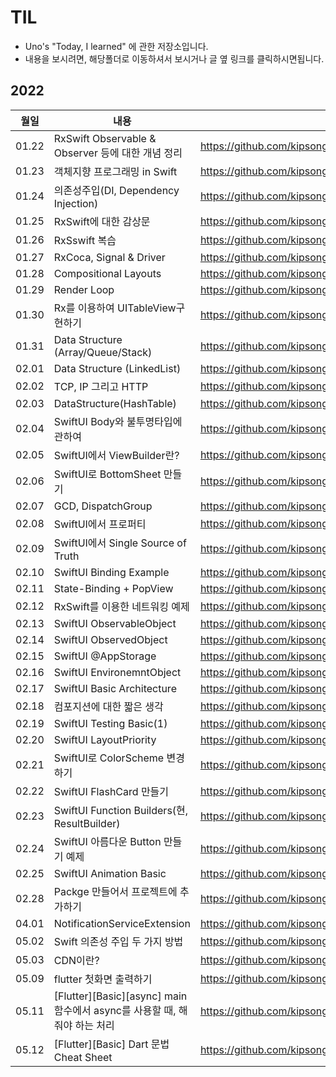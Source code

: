 # TIL
- Uno's "Today, I learned" 에 관한 저장소입니다.
- 내용을 보시려면, 해당폴더로 이동하셔서 보시거나 글 옆 링크를 클릭하시면됩니다.


## 2022
|월일|내용|링크|
|--|--------|---|
|01.22|RxSwift Observable & Observer 등에 대한 개념 정리|https://github.com/kipsong133/TID/tree/main/2022/01/22|
|01.23|객체지향 프로그래밍 in Swift|https://github.com/kipsong133/TID/tree/main/2022/01/23| 
|01.24|의존성주입(DI, Dependency Injection)|https://github.com/kipsong133/TIL/tree/main/2022/01/24|
|01.25|RxSwift에 대한 감상문|https://github.com/kipsong133/TIL/tree/main/2022/01/25|
|01.26|RxSswift 복습|https://github.com/kipsong133/TIL/tree/main/2022/01/26|
|01.27|RxCoca, Signal & Driver|https://github.com/kipsong133/TIL/tree/main/2022/01/27|
|01.28|Compositional Layouts|https://github.com/kipsong133/TIL/tree/main/2022/01/28|
|01.29|Render Loop|https://github.com/kipsong133/TIL/tree/main/2022/01/29|
|01.30|Rx를 이용하여 UITableView구현하기|https://github.com/kipsong133/TIL/tree/main/2022/01/30|
|01.31|Data Structure (Array/Queue/Stack)|https://github.com/kipsong133/TIL/tree/main/2022/01/31|
|02.01|Data Structure (LinkedList) | https://github.com/kipsong133/TIL/tree/main/2022/02/01|
|02.02|TCP, IP 그리고 HTTP| https://github.com/kipsong133/TIL/tree/main/2022/02/02|
|02.03|DataStructure(HashTable)|https://github.com/kipsong133/TIL/tree/main/2022/02/03|
|02.04|SwiftUI Body와 불투명타입에 관하여|https://github.com/kipsong133/TIL/tree/main/2022/02/04|
|02.05|SwiftUI에서 ViewBuilder란? |https://github.com/kipsong133/TIL/tree/main/2022/02/05|
|02.06|SwiftUI로 BottomSheet 만들기|https://github.com/kipsong133/TIL/tree/main/2022/02/06|
|02.07|GCD, DispatchGroup|https://github.com/kipsong133/TIL/tree/main/2022/02/07| 
|02.08|SwiftUI에서 프로퍼티|https://github.com/kipsong133/TIL/tree/main/2022/02/08| 
|02.09|SwiftUI에서 Single Source of Truth|https://github.com/kipsong133/TIL/tree/main/2022/02/09| 
|02.10|SwiftUI Binding Example|https://github.com/kipsong133/TIL/tree/main/2022/02/10| 
|02.11|State-Binding + PopView|https://github.com/kipsong133/TIL/tree/main/2022/02/11| 
|02.12|RxSwift를 이용한 네트워킹 예제|https://github.com/kipsong133/TIL/tree/main/2022/02/12| 
|02.13|SwiftUI ObservableObject|https://github.com/kipsong133/TIL/tree/main/2022/02/13| 
|02.14|SwiftUI ObservedObject|https://github.com/kipsong133/TIL/tree/main/2022/02/14| 
|02.15|SwiftUI @AppStorage|https://github.com/kipsong133/TIL/tree/main/2022/02/15| 
|02.16|SwiftUI EnvironemntObject|https://github.com/kipsong133/TIL/tree/main/2022/02/16| 
|02.17|SwiftUI Basic Architecture|https://github.com/kipsong133/TIL/tree/main/2022/02/17| 
|02.18|컴포지션에 대한 짧은 생각|https://github.com/kipsong133/TIL/tree/main/2022/02/18| 
|02.19| SwiftUI Testing Basic(1)|https://github.com/kipsong133/TIL/tree/main/2022/02/19| 
|02.20| SwiftUI LayoutPriority|https://github.com/kipsong133/TIL/tree/main/2022/02/20|
|02.21| SwiftUI로 ColorScheme 변경하기|https://github.com/kipsong133/TIL/tree/main/2022/02/21|
|02.22| SwiftUI FlashCard 만들기|https://github.com/kipsong133/TIL/tree/main/2022/02/22|
|02.23|SwiftUI Function Builders(현, ResultBuilder)|https://github.com/kipsong133/TIL/tree/main/2022/02/23|
|02.24|SwiftUI 아름다운 Button 만들기 예제|https://github.com/kipsong133/TIL/tree/main/2022/02/24|
|02.25|SwiftUI Animation Basic|https://github.com/kipsong133/TIL/tree/main/2022/02/25|
|02.28|Packge 만들어서 프로젝트에 추가하기|https://github.com/kipsong133/TIL/tree/main/2022/02/28|
|04.01|NotificationServiceExtension|https://github.com/kipsong133/TIL/tree/main/2022/04/01|
|05.02|Swift 의존성 주입 두 가지 방법|https://github.com/kipsong133/TIL/tree/main/2022/05/02|
|05.03|CDN이란?|https://github.com/kipsong133/TIL/tree/main/2022/05/03|
|05.09|flutter 첫화면 출력하기|https://github.com/kipsong133/TIL/tree/main/2022/05/09|
|05.11|[Flutter][Basic][async] main 함수에서 async를 사용할 때, 해줘야 하는 처리|https://github.com/kipsong133/TIL/tree/main/2022/05/11|
|05.12|[Flutter][Basic] Dart 문법 Cheat Sheet|https://github.com/kipsong133/TIL/tree/main/2022/05/12|

